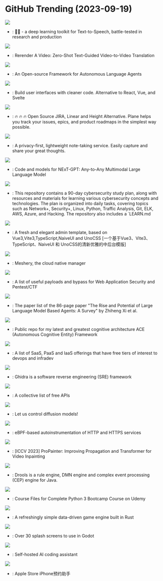 # GitHub Trending (2023-09-19)

![](https://img.shields.io/badge/Python-New%20901-green?style=flat-square&logo=appveyor)
- [](https://github.comundefined): 🐸💬 - a deep learning toolkit for Text-to-Speech, battle-tested in research and production

![](https://img.shields.io/badge/Jupyter%20Notebook-New%2079-green?style=flat-square&logo=appveyor)
- [](https://github.comundefined): Rerender A Video: Zero-Shot Text-Guided Video-to-Video Translation

![](https://img.shields.io/badge/Python-New%20412-green?style=flat-square&logo=appveyor)
- [](https://github.comundefined): An Open-source Framework for Autonomous Language Agents

![](https://img.shields.io/badge/JavaScript-New%20428-green?style=flat-square&logo=appveyor)
- [](https://github.comundefined): Build user interfaces with cleaner code. Alternative to React, Vue, and Svelte

![](https://img.shields.io/badge/TypeScript-New%20347-green?style=flat-square&logo=appveyor)
- [](https://github.comundefined): 🔥 🔥 🔥 Open Source JIRA, Linear and Height Alternative. Plane helps you track your issues, epics, and product roadmaps in the simplest way possible.

![](https://img.shields.io/badge/Go-New%2069-green?style=flat-square&logo=appveyor)
- [](https://github.comundefined): A privacy-first, lightweight note-taking service. Easily capture and share your great thoughts.

![](https://img.shields.io/badge/Python-New%20176-green?style=flat-square&logo=appveyor)
- [](https://github.comundefined): Code and models for NExT-GPT: Any-to-Any Multimodal Large Language Model

![](https://img.shields.io/badge/none-New%2097-green?style=flat-square&logo=appveyor)
- [](https://github.comundefined): This repository contains a 90-day cybersecurity study plan, along with resources and materials for learning various cybersecurity concepts and technologies. The plan is organized into daily tasks, covering topics such as Network+, Security+, Linux, Python, Traffic Analysis, Git, ELK, AWS, Azure, and Hacking. The repository also includes a `LEARN.md

![](https://img.shields.io/badge/TypeScript-New%2047-green?style=flat-square&logo=appveyor)
- [](https://github.comundefined): A fresh and elegant admin template, based on Vue3,Vite3,TypeScript,NaiveUI and UnoCSS [一个基于Vue3、Vite3、TypeScript、NaiveUI 和 UnoCSS的清新优雅的中后台模版]

![](https://img.shields.io/badge/Go-New%2048-green?style=flat-square&logo=appveyor)
- [](https://github.comundefined): Meshery, the cloud native manager

![](https://img.shields.io/badge/Python-New%2043-green?style=flat-square&logo=appveyor)
- [](https://github.comundefined): A list of useful payloads and bypass for Web Application Security and Pentest/CTF

![](https://img.shields.io/badge/none-New%20342-green?style=flat-square&logo=appveyor)
- [](https://github.comundefined): The paper list of the 86-page paper "The Rise and Potential of Large Language Model Based Agents: A Survey" by Zhiheng Xi et al.

![](https://img.shields.io/badge/none-New%2064-green?style=flat-square&logo=appveyor)
- [](https://github.comundefined): Public repo for my latest and greatest cognitive architecture ACE (Autonomous Cognitive Entity) Framework

![](https://img.shields.io/badge/HTML-New%20288-green?style=flat-square&logo=appveyor)
- [](https://github.comundefined): A list of SaaS, PaaS and IaaS offerings that have free tiers of interest to devops and infradev

![](https://img.shields.io/badge/Java-New%20112-green?style=flat-square&logo=appveyor)
- [](https://github.comundefined): Ghidra is a software reverse engineering (SRE) framework

![](https://img.shields.io/badge/Python-New%20139-green?style=flat-square&logo=appveyor)
- [](https://github.comundefined): A collective list of free APIs

![](https://img.shields.io/badge/Python-New%2060-green?style=flat-square&logo=appveyor)
- [](https://github.comundefined): Let us control diffusion models!

![](https://img.shields.io/badge/C-New%2038-green?style=flat-square&logo=appveyor)
- [](https://github.comundefined): eBPF-based autoinstrumentation of HTTP and HTTPS services

![](https://img.shields.io/badge/Python-New%20111-green?style=flat-square&logo=appveyor)
- [](https://github.comundefined): [ICCV 2023] ProPainter: Improving Propagation and Transformer for Video Inpainting

![](https://img.shields.io/badge/Java-New%2011-green?style=flat-square&logo=appveyor)
- [](https://github.comundefined): Drools is a rule engine, DMN engine and complex event processing (CEP) engine for Java.

![](https://img.shields.io/badge/Jupyter%20Notebook-New%2015-green?style=flat-square&logo=appveyor)
- [](https://github.comundefined): Course Files for Complete Python 3 Bootcamp Course on Udemy

![](https://img.shields.io/badge/Rust-New%20100-green?style=flat-square&logo=appveyor)
- [](https://github.comundefined): A refreshingly simple data-driven game engine built in Rust

![](https://img.shields.io/badge/none-New%20153-green?style=flat-square&logo=appveyor)
- [](https://github.comundefined): Over 30 splash screens to use in Godot

![](https://img.shields.io/badge/TypeScript-New%2014-green?style=flat-square&logo=appveyor)
- [](https://github.comundefined): Self-hosted AI coding assistant

![](https://img.shields.io/badge/Go-New%2022-green?style=flat-square&logo=appveyor)
- [](https://github.comundefined): Apple Store iPhone预约助手

